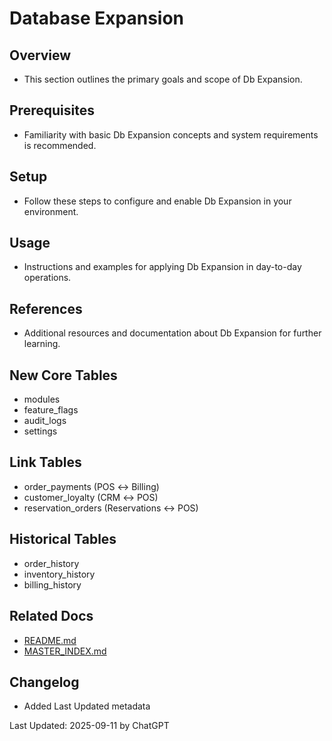 # Database Expansion

## Overview
- This section outlines the primary goals and scope of Db Expansion.

## Prerequisites
- Familiarity with basic Db Expansion concepts and system requirements is recommended.

## Setup
- Follow these steps to configure and enable Db Expansion in your environment.

## Usage
- Instructions and examples for applying Db Expansion in day-to-day operations.

## References
- Additional resources and documentation about Db Expansion for further learning.


## New Core Tables
- modules
- feature_flags
- audit_logs
- settings

## Link Tables
- order_payments (POS ↔ Billing)
- customer_loyalty (CRM ↔ POS)
- reservation_orders (Reservations ↔ POS)

## Historical Tables
- order_history
- inventory_history
- billing_history

## Related Docs
- [README.md](README.md)
- [MASTER_INDEX.md](MASTER_INDEX.md)


## Changelog
- Added Last Updated metadata

Last Updated: 2025-09-11 by ChatGPT
